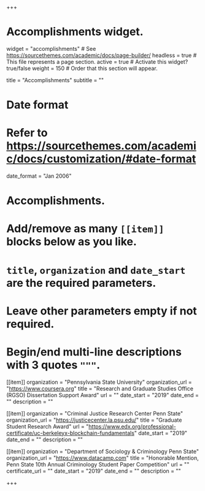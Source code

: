 +++
# Accomplishments widget.
widget = "accomplishments"  # See https://sourcethemes.com/academic/docs/page-builder/
headless = true  # This file represents a page section.
active = true  # Activate this widget? true/false
weight = 150  # Order that this section will appear.

title = "Accomplish&shy;ments"
subtitle = ""

# Date format
#   Refer to https://sourcethemes.com/academic/docs/customization/#date-format
date_format = "Jan 2006"

# Accomplishments.
#   Add/remove as many `[[item]]` blocks below as you like.
#   `title`, `organization` and `date_start` are the required parameters.
#   Leave other parameters empty if not required.
#   Begin/end multi-line descriptions with 3 quotes `"""`.

[[item]]
  organization = "Pennsylvania State University"
  organization_url = "https://www.coursera.org"
  title = "Research and Graduate Studies Office (RGSO) Dissertation Support Award"
  url = ""
  date_start = "2019"
  date_end = ""
  description = ""

[[item]]
  organization = "Criminal Justice Research Center Penn State"
  organization_url = "https://justicecenter.la.psu.edu/"
  title = "Graduate Student Research Award"
  url = "https://www.edx.org/professional-certificate/uc-berkeleyx-blockchain-fundamentals"
  date_start = "2019"
  date_end = ""
  description = ""
  
[[item]]
  organization = "Department of Sociology & Criminology Penn State"
  organization_url = "https://www.datacamp.com"
  title = "Honorable Mention, Penn State 10th Annual Criminology Student Paper Competition"
  url = ""
  certificate_url = ""
  date_start = "2019"
  date_end = ""
  description = ""

+++
